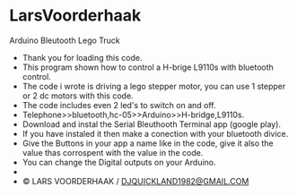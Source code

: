 # LarsVoorderhaak

Arduino Bleutooth Lego Truck 
 
 *   Thank you for loading this code.
 *   This program shown how to control a H-brige L9110s with bluetooth control.
 *   The code i wrote is driving a lego stepper motor, you can use 1 stepper or 2 dc motors with this code. 
 *   The code includes even 2 led's to switch on and off.
 *   Telephone>>bluetooth,hc-05>>Arduino>>H-bridge,L9110s.
 *   Download and instal the Serial Bleuthooth Terminal app (google play).
 *   If you have instaled it then make a conection with your bluetooth divice.
 *   Give the Buttons in your app a name like in the code, give it also the value thas corrospent with the value in the code. 
 *   You can change the Digital outputs on your Arduino.
 *   
 *   © LARS VOORDERHAAK / DJQUICKLAND1982@GMAIL.COM
 
